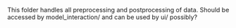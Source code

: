
This folder handles all preprocessing and postprocessing of data. Should be accessed by model_interaction/ and can be used by ui/ possibly?